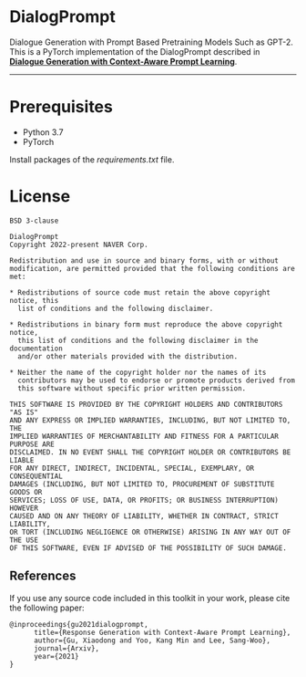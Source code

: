 # DialogPrompt

Dialogue Generation with Prompt Based Pretraining Models Such as GPT-2.
This is a PyTorch implementation of the DialogPrompt described in
[**Dialogue Generation with Context-Aware Prompt Learning**](https://arxiv.org/abs/2111.02643).

*** 
 
# Prerequisites
- Python 3.7
- PyTorch

Install packages of the _requirements.txt_ file.


# License

```
BSD 3-clause

DialogPrompt
Copyright 2022-present NAVER Corp.

Redistribution and use in source and binary forms, with or without
modification, are permitted provided that the following conditions are met:

* Redistributions of source code must retain the above copyright notice, this
  list of conditions and the following disclaimer.

* Redistributions in binary form must reproduce the above copyright notice,
  this list of conditions and the following disclaimer in the documentation
  and/or other materials provided with the distribution.

* Neither the name of the copyright holder nor the names of its
  contributors may be used to endorse or promote products derived from
  this software without specific prior written permission.

THIS SOFTWARE IS PROVIDED BY THE COPYRIGHT HOLDERS AND CONTRIBUTORS "AS IS"
AND ANY EXPRESS OR IMPLIED WARRANTIES, INCLUDING, BUT NOT LIMITED TO, THE
IMPLIED WARRANTIES OF MERCHANTABILITY AND FITNESS FOR A PARTICULAR PURPOSE ARE
DISCLAIMED. IN NO EVENT SHALL THE COPYRIGHT HOLDER OR CONTRIBUTORS BE LIABLE
FOR ANY DIRECT, INDIRECT, INCIDENTAL, SPECIAL, EXEMPLARY, OR CONSEQUENTIAL
DAMAGES (INCLUDING, BUT NOT LIMITED TO, PROCUREMENT OF SUBSTITUTE GOODS OR
SERVICES; LOSS OF USE, DATA, OR PROFITS; OR BUSINESS INTERRUPTION) HOWEVER
CAUSED AND ON ANY THEORY OF LIABILITY, WHETHER IN CONTRACT, STRICT LIABILITY,
OR TORT (INCLUDING NEGLIGENCE OR OTHERWISE) ARISING IN ANY WAY OUT OF THE USE
OF THIS SOFTWARE, EVEN IF ADVISED OF THE POSSIBILITY OF SUCH DAMAGE.
```


## References 
If you use any source code included in this toolkit in your work, please cite the following paper:
```
@inproceedings{gu2021dialogprompt,
      title={Response Generation with Context-Aware Prompt Learning},
      author={Gu, Xiaodong and Yoo, Kang Min and Lee, Sang-Woo},
      journal={Arxiv},
      year={2021}
}
```

